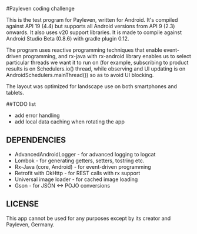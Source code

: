 #Payleven coding challenge

This is the test program for Payleven, written for Android. It's compiled against API 19 (4.4) but supports all Android versions from API 9 (2.3) onwards. It also uses v20 support libraries. It is made to compile against Android Studio Beta (0.8.6) with gradle plugin 0.12. 

The program uses reactive programming techniques that enable event-driven programming, and rx-java with rx-android library enables us to select particular threads we want it to run on (for example, subscribing to product results is on Schedulers.io() thread, while observing and UI updating is on AndroidSchedulers.mainThread()) so as to avoid UI blocking.

The layout was optimized for landscape use on both smartphones and tablets.

##TODO list

- add error handling
- add local data caching when rotating the app

## DEPENDENCIES

- AdvancedAndroidLogger - for advanced logging to logcat
- Lombok - for generating getters, setters, tostring etc.
- Rx-Java (core, Android) - for event-driven programming
- Retrofit with OkHttp - for REST calls with rx support
- Universal image loader - for cached image loading 
- Gson - for JSON <-> POJO conversions

## LICENSE

This app cannot be used for any purposes except by its creator and Payleven, Germany.